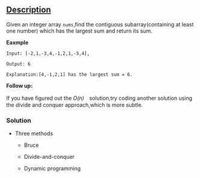  ## [Description](https://leetcode.com/problems/maximum-subarray/description/)

Given an integer array `nums`,find the contiguous subarray(containing at least one number) which has the largest sum and return its sum.

**Eaxmple**

```
Input: [-2,1,-3,4,-1,2,1,-5,4],

Output: 6

Explanation:[4,-1,2,1] has the largest sum = 6.
```

**Follow up:**

If you have figured out the *O(n)*　solution,try coding another solution using the divide and conquer approach,which is more subtle.


### Solution

* Three methods

    * Bruce

    * Divide-and-conquer

    * Dynamic programming

